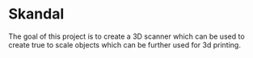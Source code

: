 Skandal
=======

The goal of this project is to create a 3D scanner which can be used to create true to scale objects which can be further used for 3d printing.
